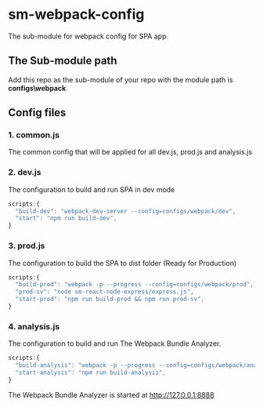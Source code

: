 # sm-webpack-config

The sub-module for webpack config for SPA app.

## The Sub-module path

Add this repo as the sub-module of your repo with the module path is **configs\webpack**

## Config files

### 1. common.js

The common config that will be applied for all dev.js, prod.js and analysis.js

### 2. dev.js

The configuration to build and run SPA in dev mode

```javascript
scripts:{
  "build-dev": "webpack-dev-server --config=configs/webpack/dev",
  "start": "npm run build-dev",
}
```

### 3. prod.js

The configuration to build the SPA to dist folder (Ready for Production)

```javascript
scripts:{
  "build-prod": "webpack -p --progress --config=configs/webpack/prod",
  "prod-sv": "node sm-react-node-express/express.js",
  "start-prod": "npm run build-prod && npm run prod-sv",
}
```

### 4. analysis.js

The configuration to build and run The Webpack Bundle Analyzer.

```javascript
scripts:{
  "build-analysis": "webpack -p --progress --config=configs/webpack/analyzer.js",
  "start-analysis": "npm run build-analysis",
}
```

The Webpack Bundle Analyzer is started at http://127.0.0.1:8888
